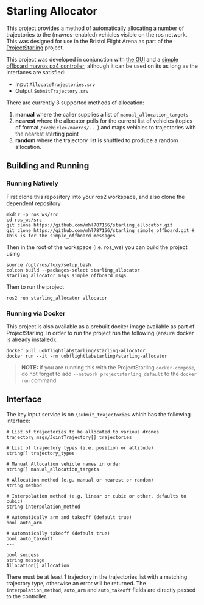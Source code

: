 # Starling Allocator

This project provides a method of automatically allocating a number of trajectories to the (mavros-enabled) vehicles visible on the ros network. This was designed for use in the Bristol Flight Arena as part of the [ProjectStarling](https://github.com/UoBFlightLab/ProjectStarling) project.

This project was developed in conjunction with [the GUI](https://github.com/mhl787156/starling_ui_dashly) and a [simple offboard mavros px4 controller](https://github.com/mhl787156/starling_simple_offboard), although it can be used on its as long as the interfaces are satisfied:

* Input `AllocateTrajectories.srv`
* Output `SubmitTrajectory.srv`

There are currently 3 supported methods of allocation:

1. **manual** where the caller supplies a list of `manual_allocation_targets`
2. **nearest** where the allocator polls for the current list of vehicles (topics of format `/<vehicle>/mavros/...`) and maps vehicles to trajectories with the nearest starting point
3. **random** where the trajectory list is shuffled to produce a random allocation.

## Building and Running

### Running Natively

First clone this repository into your ros2 workspace, and also clone the dependent repository
```
mkdir -p ros_ws/src
cd ros_ws/src
git clone https://github.com/mhl787156/starling_allocator.git
git clone https://github.com/mhl787156/starling_simple_offboard.git # This is for the simple_offboard messages
```

Then in the root of the workspace (i.e. ros_ws) you can build the project using
```
source /opt/ros/foxy/setup.bash
colcon build --packages-select starling_allocator starling_allocator_msgs simple_offboard_msgs
```

Then to run the project
```
ros2 run starling_allocator allocator
```

### Running via Docker

This project is also available as a prebuilt docker image available as part of ProjectStarling. In order to run the project run the following (ensure docker is already installed):

```
docker pull uobflightlabstarling/starling-allocator
docker run --it -rm uobflightlabstarling/starling-allocator
```

> **NOTE:** If you are running this with the ProjectStarling `docker-compose`, do not forget to add `--network projectstarling_default` to the `docker run` command.


## Interface

The key input service is on `\submit_trajectories` which has the following interface:

```
# List of trajectories to be allocated to various drones
trajectory_msgs/JointTrajectory[] trajectories

# List of trajectory types (i.e. position or attitude)
string[] trajectory_types

# Manual Allocation vehicle names in order
string[] manual_allocation_targets

# Allocation method (e.g. manual or nearest or random)
string method

# Interpolation method (e.g. linear or cubic or other, defaults to cubic)
string interpolation_method

# Automatically arm and takeoff (default true)
bool auto_arm

# Automatically takeoff (default true)
bool auto_takeoff
---

bool success
string message
Allocation[] allocation
```

There must be at least 1 trajectory in the trajectories list with a matching trajectory type, otherwise an error will be returned. The `interpolation_method`, `auto_arm` and `auto_takeoff` fields are directly passed to the controller.
